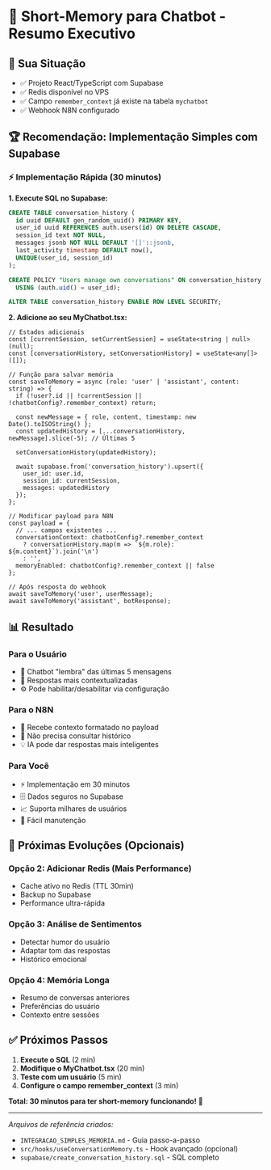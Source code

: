 # 🧠 Short-Memory para Chatbot - Resumo Executivo

## 🎯 Sua Situação

- ✅ Projeto React/TypeScript com Supabase
- ✅ Redis disponível no VPS
- ✅ Campo `remember_context` já existe na tabela `mychatbot`
- ✅ Webhook N8N configurado

## 🏆 Recomendação: Implementação Simples com Supabase

### ⚡ Implementação Rápida (30 minutos)

**1. Execute SQL no Supabase:**

```sql
CREATE TABLE conversation_history (
  id uuid DEFAULT gen_random_uuid() PRIMARY KEY,
  user_id uuid REFERENCES auth.users(id) ON DELETE CASCADE,
  session_id text NOT NULL,
  messages jsonb NOT NULL DEFAULT '[]'::jsonb,
  last_activity timestamp DEFAULT now(),
  UNIQUE(user_id, session_id)
);

CREATE POLICY "Users manage own conversations" ON conversation_history
  USING (auth.uid() = user_id);

ALTER TABLE conversation_history ENABLE ROW LEVEL SECURITY;
```

**2. Adicione ao seu MyChatbot.tsx:**

```tsx
// Estados adicionais
const [currentSession, setCurrentSession] = useState<string | null>(null);
const [conversationHistory, setConversationHistory] = useState<any[]>([]);

// Função para salvar memória
const saveToMemory = async (role: 'user' | 'assistant', content: string) => {
  if (!user?.id || !currentSession || !chatbotConfig?.remember_context) return;
  
  const newMessage = { role, content, timestamp: new Date().toISOString() };
  const updatedHistory = [...conversationHistory, newMessage].slice(-5); // Últimas 5
  
  setConversationHistory(updatedHistory);
  
  await supabase.from('conversation_history').upsert({
    user_id: user.id,
    session_id: currentSession,
    messages: updatedHistory
  });
};

// Modificar payload para N8N
const payload = {
  // ... campos existentes ...
  conversationContext: chatbotConfig?.remember_context 
    ? conversationHistory.map(m => `${m.role}: ${m.content}`).join('\n')
    : '',
  memoryEnabled: chatbotConfig?.remember_context || false
};

// Após resposta do webhook
await saveToMemory('user', userMessage);
await saveToMemory('assistant', botResponse);
```

## 📊 Resultado

### Para o Usuário

- 🧠 Chatbot "lembra" das últimas 5 mensagens
- 🎯 Respostas mais contextualizadas
- ⚙️ Pode habilitar/desabilitar via configuração

### Para o N8N

- 📝 Recebe contexto formatado no payload
- 🚀 Não precisa consultar histórico
- 💡 IA pode dar respostas mais inteligentes

### Para Você

- ⚡ Implementação em 30 minutos
- 🗄️ Dados seguros no Supabase
- 📈 Suporta milhares de usuários
- 🔧 Fácil manutenção

## 🚀 Próximas Evoluções (Opcionais)

### Opção 2: Adicionar Redis (Mais Performance)

- Cache ativo no Redis (TTL 30min)
- Backup no Supabase
- Performance ultra-rápida

### Opção 3: Análise de Sentimentos

- Detectar humor do usuário
- Adaptar tom das respostas
- Histórico emocional

### Opção 4: Memória Longa

- Resumo de conversas anteriores
- Preferências do usuário
- Contexto entre sessões

## ✅ Próximos Passos

1. **Execute o SQL** (2 min)
2. **Modifique o MyChatbot.tsx** (20 min)
3. **Teste com um usuário** (5 min)
4. **Configure o campo remember_context** (3 min)

**Total: 30 minutos para ter short-memory funcionando!** 🎉

---

*Arquivos de referência criados:*

- `INTEGRACAO_SIMPLES_MEMORIA.md` - Guia passo-a-passo
- `src/hooks/useConversationMemory.ts` - Hook avançado (opcional)
- `supabase/create_conversation_history.sql` - SQL completo
